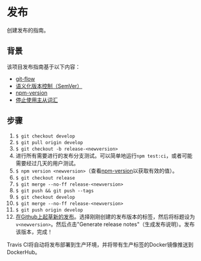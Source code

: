 # 发布

创建发布的指南。

## 背景
该项目发布指南基于以下内容：
* [git-flow](https://nvie.com/posts/a-successful-git-branching-model/)
* [语义化版本控制（SemVer）](https://semver.org/)
* [npm-version](https://docs.npmjs.com/cli/version)
* [停止使用主从词汇](https://medium.com/@mikebroberts/let-s-stop-saying-master-slave-10f1d1bf34df)

## 步骤
1. `$ git checkout develop`
2. `$ git pull origin develop`
3. `$ git checkout -b release-<newversion>`
4. 进行所有需要进行的发布分支测试。可以简单地运行`npm test:ci`，或者可能需要经过几天的用户测试。
5. `$ npm version <newversion>`（查看[npm-version](https://docs.npmjs.com/cli/version)以获取有效的<newversion>值）。
6. `$ git checkout release`
7. `$ git merge --no-ff release-<newversion>`
8. `$ git push && git push --tags`
9. `$ git checkout develop`
10. `$ git merge --no-ff release-<newversion>`
11. `$ git push origin develop`
12. [在Github上起草新的发布](https://github.com/processing/p5.js-web-editor/releases/new)。选择刚刚创建的发布版本的标签，然后将标题设为`v<newversion>`。然后点击"Generate release notes"（生成发布说明）。发布该版本，完成！

Travis CI将自动将发布部署到生产环境，并将带有生产标签的Docker镜像推送到DockerHub。